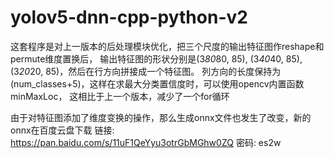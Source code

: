 # yolov5-dnn-cpp-python-v2
这套程序是对上一版本的后处理模块优化，把三个尺度的输出特征图作reshape和permute维度置换后，
输出特征图的形状分别是(3*80*80, 85), (3*40*40, 85), (3*20*20, 85)，然后在行方向拼接成一个特征图。
列方向的长度保持为(num_classes+5)，这样在求最大分类置信度时，可以使用opencv内置函数minMaxLoc，
这相比于上一个版本，减少了一个for循环

由于对特征图添加了维度变换的操作，那么生成onnx文件也发生了改变，新的onnx在百度云盘下载
链接: https://pan.baidu.com/s/11uF1QeYyu3otrGbMGhw0ZQ  密码: es2w
